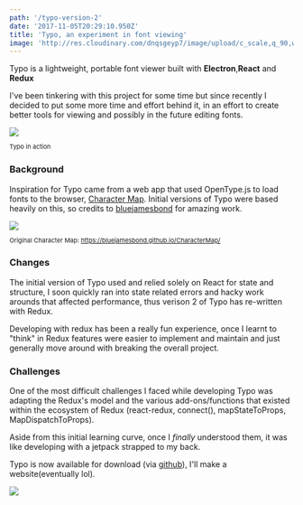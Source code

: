 ```yaml
---
path: '/typo-version-2'
date: '2017-11-05T20:29:10.950Z'
title: 'Typo, an experiment in font viewing'
image: 'http://res.cloudinary.com/dnqsgeyp7/image/upload/c_scale,q_90,w_2893/v1518389760/typo.png'
---
```


Typo is a lightweight, portable font viewer built with <b>Electron</b>,<b>React</b> and <b>Redux</b>

I've been tinkering with this project for some time but since recently I decided to put some more time and effort behind it, in an effort to create better tools for viewing and possibly in the future editing fonts.

<img src="https://i.imgur.com/4Tso6Xk.gif" style="max-width: 100%; max-height:100%" >
<p style="font-size:11px">Typo in action</p>

### Background

Inspiration for Typo came from a web app that used OpenType.js to load fonts to the browser, [Character Map](https://bluejamesbond.github.io/CharacterMap/). Initial versions of Typo were based heavily on this, so credits to [bluejamesbond](https://github.com/bluejamesbond) for amazing work.

<img src="https://i.imgur.com/SXdA77Q.png" style="max-width: 100%; max-height:100%">
<p style="font-size:11px">Original Character Map: <a href="https://bluejamesbond.github.io/CharacterMap/">https://bluejamesbond.github.io/CharacterMap/</a></p>

### Changes

The initial version of Typo used and relied solely on React for state and structure, I soon quickly ran into state related errors and hacky work arounds that affected performance, thus verison 2 of Typo has re-written with Redux.

Developing with redux has been a really fun experience, once I learnt to "think" in Redux features were easier to implement and maintain and just generally move around with breaking the overall project.

### Challenges

One of the most difficult challenges I faced while developing Typo was adapting the Redux's model and the various add-ons/functions that existed within the ecosystem of Redux (react-redux, connect(), mapStateToProps, MapDispatchToProps).

Aside from this initial learning curve, once I _finally_ understood them, it was like developing with a jetpack strapped to my back.

Typo is now available for download (via [github](https://github.com/Pr0x1m4/typo)), I'll make a website(eventually lol).

<img src='http://res.cloudinary.com/dnqsgeyp7/image/upload/c_scale,q_90,w_2893/v1518389760/typo.png' />
